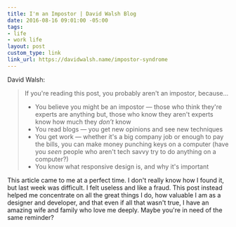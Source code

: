 ```yaml
---
title: I'm an Impostor | David Walsh Blog
date: 2016-08-16 09:01:00 -05:00
tags:
- life
- work life
layout: post
custom_type: link
link_url: https://davidwalsh.name/impostor-syndrome
---
```


David Walsh:

> If you're reading this post, you probably aren't an impostor, because...
>
> - You believe you might be an impostor — those who think they're experts are anything but, those who know they aren't experts know how much they *don’t* know
> - You read blogs — you get new opinions and see new techniques
> - You get work — whether it's a big company job or enough to pay the bills, you can make money punching keys on a computer (have you *seen* people who aren't tech savvy try to do anything on a computer?)
> - You know what responsive design is, and why it's important

This article came to me at a perfect time. I don't really know how I found it, but last week was difficult. I felt useless and like a fraud. This post instead helped me concentrate on all the great things I do, how valuable I am as a designer and developer, and that even if all that wasn't true, I have an amazing wife and family who love me deeply. Maybe you're in need of the same reminder?
